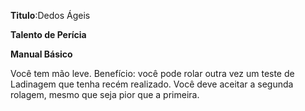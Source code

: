 **Titulo**:Dedos Ágeis

**Talento de Perícia**

**Manual Básico**

 Você tem mão leve. Benefício: você pode rolar outra vez um teste de Ladinagem que tenha recém realizado. Você deve aceitar a segunda rolagem, mesmo que seja pior que a primeira.